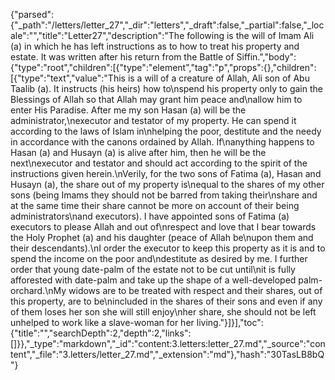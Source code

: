 {"parsed":{"_path":"/letters/letter_27","_dir":"letters","_draft":false,"_partial":false,"_locale":"","title":"Letter27","description":"The following is the will of Imam Ali (a) in which he has left instructions as to how to treat his property and estate. It was written after his return from the Battle of Siffin.","body":{"type":"root","children":[{"type":"element","tag":"p","props":{},"children":[{"type":"text","value":"This is a will of a creature of Allah, Ali son of Abu Taalib (a). It instructs (his heirs) how to\nspend his property only to gain the Blessings of Allah so that Allah may grant him peace and\nallow him to enter His Paradise. After me my son Hasan (a) will be the administrator,\nexecutor and testator of my property. He can spend it according to the laws of Islam in\nhelping the poor, destitute and the needy in accordance with the canons ordained by Allah. If\nanything happens to Hasan (a) and Husayn (a) is alive after him, then he will be the next\nexecutor and testator and should act according to the spirit of the instructions given herein.\nVerily, for the two sons of Fatima (a), Hasan and Husayn (a), the share out of my property is\nequal to the shares of my other sons (being Imams they should not be barred from taking their\nshare and at the same time their share cannot be more on account of their being administrators\nand executors). I have appointed sons of Fatima (a) executors to please Allah and out of\nrespect and love that I bear towards the Holy Prophet (a) and his daughter (peace of Allah be\nupon them and their descendants).\nI order the executor to keep this property as it is and to spend the income on the poor and\ndestitute as desired by me. I further order that young date-palm of the estate not to be cut until\nit is fully afforested with date-palm and take up the shape of a well-developed palm-orchard.\nMy widows are to be treated with respect and their shares, out of this property, are to be\nincluded in the shares of their sons and even if any of them loses her son she will still enjoy\nher share, she should not be left unhelped to work like a slave-woman for her living."}]}],"toc":{"title":"","searchDepth":2,"depth":2,"links":[]}},"_type":"markdown","_id":"content:3.letters:letter_27.md","_source":"content","_file":"3.letters/letter_27.md","_extension":"md"},"hash":"30TasLB8bQ"}